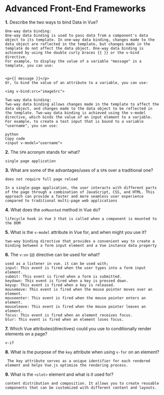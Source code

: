 # Advanced Front-End Frameworks


**1.** Describe the two ways to bind Data in Vue?
```
One-way data binding:
One-way data binding is used to pass data from a component's data object to its template. In one-way data binding, changes made to the data object are reflected in the template, but changes made in the template do not affect the data object. One-way data binding is achieved by using the double curly braces {{ }} or the v-bind directive.
For example, to display the value of a variable "message" in a template, you can use:


<p>{{ message }}</p>
Or, to bind the value of an attribute to a variable, you can use:

<img v-bind:src="imageSrc">

Two-way data binding:
Two-way data binding allows changes made in the template to affect the data object, and changes made to the data object to be reflected in the template. Two-way data binding is achieved using the v-model directive, which binds the value of an input element to a variable.
For example, to create a text input that is bound to a variable "username", you can use:

python
Copy code
<input v-model="username">
```

**2.** The `SPA` acronym stands for what?
```
single page application
```
**3.** What are some of the advantages/uses of a `SPA` over a traditional one?
```
does not require full page reload

In a single-page application, the user interacts with different parts of the page through a combination of JavaScript, CSS, and HTML. This approach can provide a faster and more seamless user experience compared to traditional multi-page web applications
```
**4.** What does the `onMounted` method in Vue do?
```
lifecycle hook in Vue 3 that is called when a component is mounted to the DOM
```
**5.** What is the `v-model` attribute in Vue for, and when might you use it?
```
two-way binding directive that provides a convenient way to create a binding between a form input element and a Vue instance data property
```
**6.** The `v:on` (`@`) directive can be used for what?
```
used as a listener in vue. it can be used with; 
input: This event is fired when the user types into a form input element.
submit: This event is fired when a form is submitted.
keydown: This event is fired when a key is pressed down.
keyup: This event is fired when a key is released.
mousemove: This event is fired when the mouse pointer moves over an element.
mouseenter: This event is fired when the mouse pointer enters an element.
mouseleave: This event is fired when the mouse pointer leaves an element.
focus: This event is fired when an element receives focus.
blur: This event is fired when an element loses focus.
```
**7.** Which Vue attributes(directives) could you use to conditionally render elements on a page?
```
v-if
```
**8.** What is the purpose of the `key` attribute when using `v-for` on an element?
```
 The key attribute serves as a unique identifier for each rendered element and helps Vue.js optimize the rendering process.
```
**9.** What is the `<slot>` element and what is it used for?
```
content distribution and composition. It allows you to create reusable components that can be customized with different content and layouts.
```